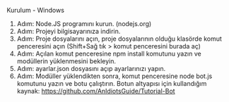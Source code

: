 Kurulum - Windows

1. Adım: Node.JS programını kurun. (nodejs.org)
2. Adım: Projeyi bilgisayarınıza indirin.
3. Adım: Proje dosyalarını açın, proje dosyalarının olduğu klasörde komut penceresini açın (Shift+Sağ tık > komut penceresini burada aç)
4. Adım: Açılan komut penceresine npm install komutunu yazın ve modüllerin yüklenmesini bekleyin.
5. Adım: ayarlar.json dosyasını açıp ayarlarınızı yapın.
6. Adım: Modüller yüklendikten sonra, komut penceresine node bot.js komutunu yazın ve botu çalıştırın.
Botun altyapısı için kullandığım kaynak: https://github.com/AnIdiotsGuide/Tutorial-Bot
